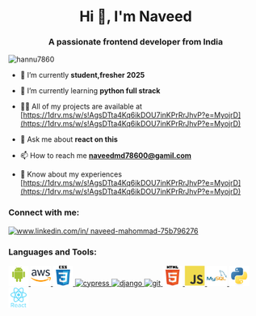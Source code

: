 <h1 align="center">Hi 👋, I'm Naveed</h1>
<h3 align="center">A passionate frontend developer from India</h3>

<p align="left"> <img src="https://komarev.com/ghpvc/?username=hannu7860&label=Profile%20views&color=0e75b6&style=flat" alt="hannu7860" /> </p>

- 🔭 I’m currently **student,fresher 2025**

- 🌱 I’m currently learning **python full strack**

- 👨‍💻 All of my projects are available at [https://1drv.ms/w/s!AgsDTta4Kq6ikDOU7inKPrRrJhvP?e=MyojrD](https://1drv.ms/w/s!AgsDTta4Kq6ikDOU7inKPrRrJhvP?e=MyojrD)

- 💬 Ask me about **react on this**

- 📫 How to reach me **naveedmd78600@gamil.com**

- 📄 Know about my experiences [https://1drv.ms/w/s!AgsDTta4Kq6ikDOU7inKPrRrJhvP?e=MyojrD](https://1drv.ms/w/s!AgsDTta4Kq6ikDOU7inKPrRrJhvP?e=MyojrD)

<h3 align="left">Connect with me:</h3>
<p align="left">
<a href="https://linkedin.com/in/www.linkedin.com/in/ naveed-mahommad-75b796276" target="blank"><img align="center" src="https://raw.githubusercontent.com/rahuldkjain/github-profile-readme-generator/master/src/images/icons/Social/linked-in-alt.svg" alt="www.linkedin.com/in/ naveed-mahommad-75b796276" height="30" width="40" /></a>
</p>

<h3 align="left">Languages and Tools:</h3>
<p align="left"> <a href="https://developer.android.com" target="_blank" rel="noreferrer"> <img src="https://raw.githubusercontent.com/devicons/devicon/master/icons/android/android-original-wordmark.svg" alt="android" width="40" height="40"/> </a> <a href="https://aws.amazon.com" target="_blank" rel="noreferrer"> <img src="https://raw.githubusercontent.com/devicons/devicon/master/icons/amazonwebservices/amazonwebservices-original-wordmark.svg" alt="aws" width="40" height="40"/> </a> <a href="https://www.w3schools.com/css/" target="_blank" rel="noreferrer"> <img src="https://raw.githubusercontent.com/devicons/devicon/master/icons/css3/css3-original-wordmark.svg" alt="css3" width="40" height="40"/> </a> <a href="https://www.cypress.io" target="_blank" rel="noreferrer"> <img src="https://raw.githubusercontent.com/simple-icons/simple-icons/6e46ec1fc23b60c8fd0d2f2ff46db82e16dbd75f/icons/cypress.svg" alt="cypress" width="40" height="40"/> </a> <a href="https://www.djangoproject.com/" target="_blank" rel="noreferrer"> <img src="https://cdn.worldvectorlogo.com/logos/django.svg" alt="django" width="40" height="40"/> </a> <a href="https://git-scm.com/" target="_blank" rel="noreferrer"> <img src="https://www.vectorlogo.zone/logos/git-scm/git-scm-icon.svg" alt="git" width="40" height="40"/> </a> <a href="https://www.w3.org/html/" target="_blank" rel="noreferrer"> <img src="https://raw.githubusercontent.com/devicons/devicon/master/icons/html5/html5-original-wordmark.svg" alt="html5" width="40" height="40"/> </a> <a href="https://developer.mozilla.org/en-US/docs/Web/JavaScript" target="_blank" rel="noreferrer"> <img src="https://raw.githubusercontent.com/devicons/devicon/master/icons/javascript/javascript-original.svg" alt="javascript" width="40" height="40"/> </a> <a href="https://www.mysql.com/" target="_blank" rel="noreferrer"> <img src="https://raw.githubusercontent.com/devicons/devicon/master/icons/mysql/mysql-original-wordmark.svg" alt="mysql" width="40" height="40"/> </a> <a href="https://www.python.org" target="_blank" rel="noreferrer"> <img src="https://raw.githubusercontent.com/devicons/devicon/master/icons/python/python-original.svg" alt="python" width="40" height="40"/> </a> <a href="https://reactjs.org/" target="_blank" rel="noreferrer"> <img src="https://raw.githubusercontent.com/devicons/devicon/master/icons/react/react-original-wordmark.svg" alt="react" width="40" height="40"/> </a> </p>
